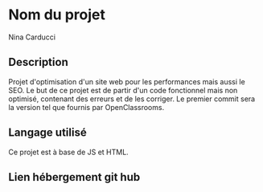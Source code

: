# Nom du projet
Nina Carducci

## Description
Projet d'optimisation d'un site web pour les performances mais aussi le SEO. Le but de ce projet est de partir d'un code fonctionnel mais non optimisé, contenant des erreurs et de les corriger. Le premier commit sera la version tel que fournis par OpenClassrooms. 

## Langage utilisé
Ce projet est à base de JS et HTML.

## Lien hébergement git hub
